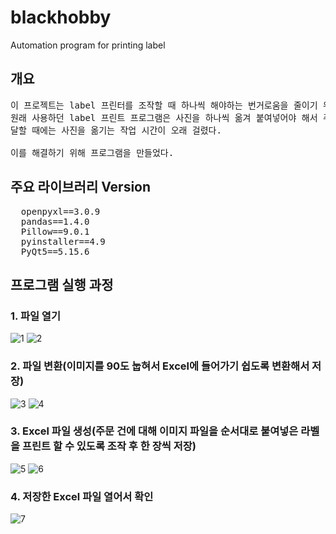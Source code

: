 # blackhobby
Automation program for printing label

## 개요
<pre>
이 프로젝트는 label 프린터를 조작할 때 하나씩 해야하는 번거로움을 줄이기 위해 시작한 프로젝트이다.
원래 사용하던 label 프린트 프로그램은 사진을 하나씩 옮겨 붙여넣어야 해서 주문 건이 수 십~ 수 백개에
달할 때에는 사진을 옮기는 작업 시간이 오래 걸렸다.

이를 해결하기 위해 프로그램을 만들었다.
</pre> 

## 주요 라이브러리 Version
<pre>
  openpyxl==3.0.9
  pandas==1.4.0
  Pillow==9.0.1
  pyinstaller==4.9
  PyQt5==5.15.6
</pre>

## 프로그램 실행 과정
### 1. 파일 열기
![1](https://user-images.githubusercontent.com/69226800/156506647-c10a0dc2-2015-4dfc-840e-3a771ddb89cc.JPG)
![2](https://user-images.githubusercontent.com/69226800/156506853-46c0055d-bdc5-4e95-8e0c-a7efc73c141f.JPG)

### 2. 파일 변환(이미지를 90도 눕혀서 Excel에 들어가기 쉽도록 변환해서 저장)
![3](https://user-images.githubusercontent.com/69226800/156506863-97b63079-ebd6-48c8-b80b-edeb4e2bf3d8.JPG)
![4](https://user-images.githubusercontent.com/69226800/156506864-c1cc0da1-50bf-4622-ab4b-e8c1746320fa.JPG)

### 3. Excel 파일 생성(주문 건에 대해 이미지 파일을 순서대로 붙여넣은 라벨을 프린트 할 수 있도록 조작 후 한 장씩 저장)
![5](https://user-images.githubusercontent.com/69226800/156506865-14505f52-fbca-44b5-acac-a0e7aad52d58.JPG)
![6](https://user-images.githubusercontent.com/69226800/156506868-46bb70a0-485b-4194-8d97-80da7011687b.JPG)

### 4. 저장한 Excel 파일 열어서 확인
![7](https://user-images.githubusercontent.com/69226800/156506869-eedbd621-427c-49fd-a7d0-58f92f5f4742.JPG)
